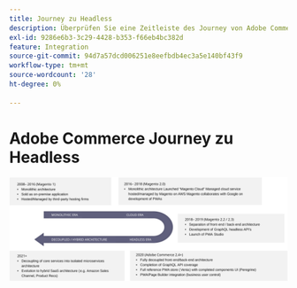 ```yaml
---
title: Journey zu Headless
description: Überprüfen Sie eine Zeitleiste des Journey von Adobe Commerce, um Headless-Architekturen zu unterstützen.
exl-id: 9286e6b3-3c29-4428-b353-f66eb4bc382d
feature: Integration
source-git-commit: 94d7a57dcd006251e8eefbdb4ec3a5e140bf43f9
workflow-type: tm+mt
source-wordcount: '28'
ht-degree: 0%

---
```


# Adobe Commerce Journey zu Headless

![Zeitablauf der Journey von Adobe Commerce zu einer Headless-Architektur](../../../assets/playbooks/journey-to-headless.svg)
